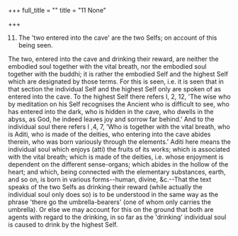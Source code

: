 +++
full_title = ""
title = "11 None"

+++


11. The 'two entered into the cave' are the two Selfs; on account of this being seen.

The two, entered into the cave and drinking their reward, are neither the embodied soul together with the vital breath, nor the embodied soul together with the buddhi; it is rather the embodied Self and the highest Self which are designated by those terms. For this is seen, i.e. it is seen that in that section the individual Self and the highest Self only are spoken of as entered into the cave. To the highest Self there refers I, 2, 12, 'The wise who by meditation on his Self recognises the Ancient who is difficult to see, who has entered into the dark, who is hidden in the cave, who dwells in the abyss, as God, he indeed leaves joy and sorrow far behind.' And to the individual soul there refers I ,4, 7, 'Who is together with the vital breath, who is Aditi, who is made of the deities, who entering into the cave abides therein, who was born variously through the elements.' Aditi here means the individual soul which enjoys (atti) the fruits of its works; which is associated with the vital breath; which is made of the deities, i.e. whose enjoyment is dependent on the different sense-organs; which abides in the hollow of the heart; and which, being connected with the elementary substances, earth, and so on, is born in various forms--human, divine, &c.--That the text speaks of the two Selfs as drinking their reward (while actually the individual soul only does so) is to be understood in the same way as the phrase 'there go the umbrella-bearers' (one of whom only carries the umbrella). Or else we may account for this on the ground that both are agents with regard to the drinking, in so far as the 'drinking' individual soul is caused to drink by the highest Self.


